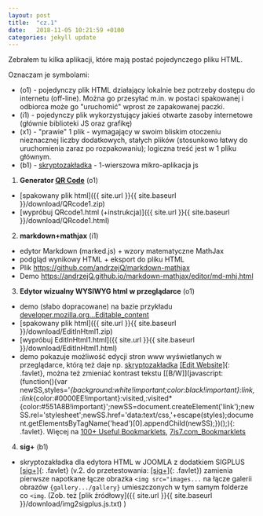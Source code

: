 ```yaml
---
layout: post
title:  "cz.1"
date:   2018-11-05 10:21:59 +0100
categories: jekyll update
---
```


Zebrałem tu kilka aplikacji, które mają postać pojedynczego pliku HTML. 

Oznaczam je symbolami:
- (o1) - pojedynczy plik HTML działający lokalnie bez potrzeby dostępu do internetu (off-line). Można go przesyłać m.in. w postaci spakowanej i odbiorca może go "uruchomić" wprost ze zapakowanej paczki.
- (i1) - pojedynczy plik wykorzystujący jakieś otwarte zasoby internetowe (głównie biblioteki JS oraz grafikę)
- (x1) - "prawie" 1 plik - wymagający w swoim bliskim otoczeniu nieznacznej liczby dodatkowych, stałych plików (stosunkowo łatwy do uruchomienia zaraz po rozpakowaniu); logiczna treść jest w 1 pliku głównym.
- (b1) - [skryptozakładka](https://pl.wikipedia.org/wiki/Skryptozak%C5%82adka) - 1-wierszowa mikro-aplikacja js 

1. **Generator [QR Code](http://www.denso-wave.com/qrcode/faqpatent-e.html)** (o1) 
- [spakowany plik html]({{ site.url }}{{ site.baseurl }}/download/QRcode1.zip)
- [wypróbuj QRcode1.html (+instrukcja)]({{ site.url }}{{ site.baseurl }}/download/QRcode1.html)

2. **markdown+mathjax** (i1)
- edytor Markdown (marked.js) + wzory matematyczne MathJax
- podgląd wynikowy HTML + eksport do pliku HTML
- Plik <https://github.com/andrzejQ/markdown-mathjax>
- Demo <https://andrzejQ.github.io/markdown-mathjax/editor/md-mhj.html>

3. **Edytor wizualny WYSIWYG html w przeglądarce** (o1)
- demo  (słabo dopracowane) na bazie przykładu [developer.mozilla.org...Editable_content](https://developer.mozilla.org/pl/docs/Web/Guide/HTML/Editable_content#Example_A_simple_but_complete_rich_text_editor)
- [spakowany plik html]({{ site.url }}{{ site.baseurl }}/download/EditInHtml1.zip)
- [wypróbuj EditInHtml1.html]({{ site.url }}{{ site.baseurl }}/download/EditInHtml1.html)
- demo pokazuje możliwość edycji stron www wyświetlanych w przeglądarce, którą też daje np. 
[skryptozakładka](https://pl.wikipedia.org/wiki/Skryptozak%C5%82adka)
[\[Edit Website\]](javascript:document.body.contentEditable='true';document.designMode='on';void(0);){: .favlet},
można też zmieniać kontrast tekstu
[\[B/W\]](javascript:(function(){var newSS,styles='*{background:white!important;color:black!important}:link,:link*{color:#0000EE!important}:visited,:visited*{color:#551A8B!important}';newSS=document.createElement('link');newSS.rel='stylesheet';newSS.href='data:text/css,'+escape(styles);document.getElementsByTagName('head')[0].appendChild(newSS);})();){: .favlet}.
Więcej na [100+ Useful Bookmarklets](https://www.hongkiat.com/blog/100-useful-bookmarklets-for-better-productivity-ultimate-list/), [
7is7.com_Bookmarklets](http://7is7.com/software/bookmarklets/)

4. **sig+** (b1)
- skryptozakładka dla edytora HTML w JOOMLA z dodatkiem SIGPLUS [\[sig+\]](javascript:void%20function(){var%20e=document.querySelector(%22textarea%23jform_articletext%22);if(e){document.querySelector(%22span%23wf_editor_jform_articletext_toggle%22).parentNode.click(),console.log(e);var%20t=e.value,r=t.replace(/%3Cimg%20src=%22images\/(.*%3F)\/[^\/]+\/%3E/,'{gallery%20maxcount=1%20alignment=%22after-float%22%20preview_width=120%20preview_height=160}$1{/gallery}');if(r===t)return%20void%20alert(%22Coś%20jest%20nie%20tak%20\n%20-%20może%20nie%20ma%20wstawionego%20obrazka...\n%20-%20a%20może%20edytor%20nie%20jest%20w%20prostym%20trybie%20HTML%22);e.value=r,document.querySelector(%22span%23wf_editor_jform_articletext_toggle%22).parentNode.click()}else%20alert(%22Coś%20jest%20nie%20tak%20\n%20-%20musisz%20być%20w%20trybie%20edycji%20z%20prostym%20edytorem%20html%22)}();){: .favlet} (v.2. do przetestowania: [\[sig+\]](javascript:void%20function(){var%20e=document.querySelector(%22textarea%23jform_articletext%22);if(!e)return%20void%20alert(%221.%20Coś%20jest%20nie%20tak%20\n%20-%20musisz%20być%20w%20trybie%20edycji%20html%22);document.querySelector(%22span%23wf_editor_jform_articletext_toggle%22).parentNode.click();var%20t=e.value,r=t.replace(/%3Cimg%20src=%22images\/(.*%3F)\/[^/]+\/%3E/,'{gallery%20maxcount=1%20alignment=%22after-float%22%20preview_width=120%20preview_height=160}$1{/gallery}');return%20r===t%3Fvoid%20alert(%222.%20Coś%20jest%20nie%20tak%20\n%20-%20może%20nie%20ma%20wstawionego%20obrazka...\n%20-%20a%20może%20edytor%20nie%20jest%20trybie%20HTML%22):(e.value=r,void%20document.querySelector(%22span%23wf_editor_jform_articletext_toggle%22).parentNode.click())}();){: .favlet}) zamienia pierwsze napotkane łącze obrazka `<img src="images...` na łącze galerii obrazów `{gallery.../gallery}` umieszczonych w tym samym folderze co `<img`. (Zob. też [plik źródłowy]({{ site.url }}{{ site.baseurl }}/download/img2sigplus.js.txt) )

<style>.favlet{background-color:Lavender;font-weight:bold;padding:0 3px}</style>


